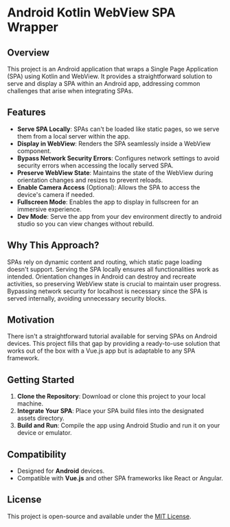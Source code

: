 # Android Kotlin WebView SPA Wrapper

## Overview

This project is an Android application that wraps a Single Page Application (SPA) using Kotlin and WebView. It provides a straightforward solution to serve and display a SPA within an Android app, addressing common challenges that arise when integrating SPAs.

## Features

- **Serve SPA Locally**: SPAs can't be loaded like static pages, so we serve them from a local server within the app.
- **Display in WebView**: Renders the SPA seamlessly inside a WebView component.
- **Bypass Network Security Errors**: Configures network settings to avoid security errors when accessing the locally served SPA.
- **Preserve WebView State**: Maintains the state of the WebView during orientation changes and resizes to prevent reloads.
- **Enable Camera Access** (Optional): Allows the SPA to access the device's camera if needed.
- **Fullscreen Mode**: Enables the app to display in fullscreen for an immersive experience.
- **Dev Mode**: Serve the app from your dev environment directly to android studio so you can view changes without rebuild.

## Why This Approach?

SPAs rely on dynamic content and routing, which static page loading doesn't support. Serving the SPA locally ensures all functionalities work as intended. Orientation changes in Android can destroy and recreate activities, so preserving WebView state is crucial to maintain user progress. Bypassing network security for localhost is necessary since the SPA is served internally, avoiding unnecessary security blocks.

## Motivation

There isn't a straightforward tutorial available for serving SPAs on Android devices. This project fills that gap by providing a ready-to-use solution that works out of the box with a Vue.js app but is adaptable to any SPA framework.

## Getting Started

1. **Clone the Repository**: Download or clone this project to your local machine.
2. **Integrate Your SPA**: Place your SPA build files into the designated assets directory.
3. **Build and Run**: Compile the app using Android Studio and run it on your device or emulator.

## Compatibility

- Designed for **Android** devices.
- Compatible with **Vue.js** and other SPA frameworks like React or Angular.

## License

This project is open-source and available under the [MIT License](LICENSE).
